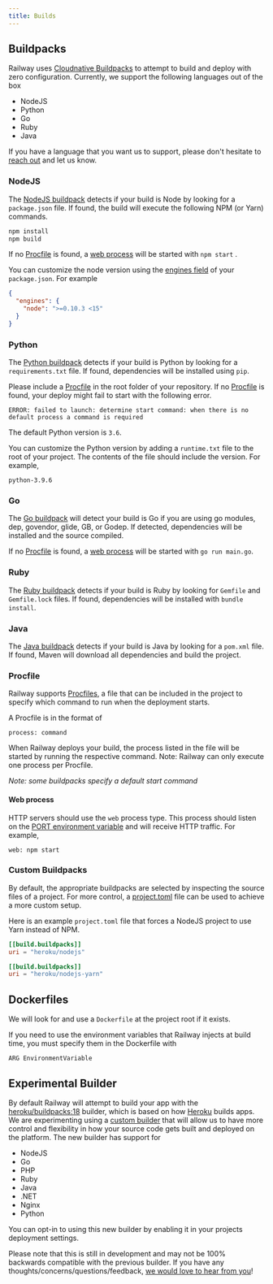 ```yaml
---
title: Builds
---
```


## Buildpacks

Railway uses [Cloudnative Buildpacks](https://buildpacks.io/) to attempt to
build and deploy with zero configuration. Currently, we support the following
languages out of the box

- NodeJS
- Python
- Go
- Ruby
- Java

If you have a language that you want us to support, please don't hesitate to
[reach out](https://discord.gg/xAm2w6g) and let us know.

### NodeJS

The [NodeJS buildpack](https://github.com/heroku/nodejs-npm-buildpack) detects
if your build is Node by looking for a `package.json` file. If found, the build
will execute the following NPM (or Yarn) commands.

```bash
npm install
npm build
```

If no [Procfile](/deployment/builds#procfile) is found,
a [web process](/deployment/builds#web-process) will be started with `npm start`
.

You can customize the node version using the [engines field](https://docs.npmjs.com/cli/v7/configuring-npm/package-json#engines) of your `package.json`. For example

```json
{
  "engines": {
    "node": ">=0.10.3 <15"
  }
}
```

### Python

The [Python buildpack](https://github.com/heroku/heroku-buildpack-python)
detects if your build is Python by looking for a `requirements.txt` file. If
found, dependencies will be installed using `pip`.

Please include a [Procfile](/deployment/builds#procfile) in the root folder of your repository. If no [Procfile](/deployment/builds#procfile) is found, your deploy might fail to start with the following error.

```
ERROR: failed to launch: determine start command: when there is no default process a command is required
```

The default Python version is `3.6`.

You can customize the Python version by adding a `runtime.txt` file to the root of your project.
The contents of the file should include the version. For example,

```
python-3.9.6
```

### Go

The [Go buildpack](https://github.com/heroku/heroku-buildpack-go) will detect
your build is Go if you are using go modules, dep, govendor, glide, GB, or
Godep. If detected, dependencies will be installed and the source compiled.

If no [Procfile](/deployment/builds#procfile) is found,
a [web process](/deployment/builds#web-process) will be started
with `go run main.go`.

### Ruby

The [Ruby buildpack](https://github.com/heroku/heroku-buildpack-ruby) detects if
your build is Ruby by looking for `Gemfile` and `Gemfile.lock` files. If found,
dependencies will be installed with `bundle install`.

### Java

The [Java buildpack](https://github.com/heroku/java-buildpack) detects if your
build is Java by looking for a `pom.xml` file. If found, Maven will download all
dependencies and build the project.

### Procfile

Railway supports [Procfiles](https://devcenter.heroku.com/articles/procfile), a
file that can be included in the project to specify which command to run when
the deployment starts.

A Procfile is in the format of

```
process: command
```

When Railway deploys your build, the process listed in the file will be started by running the respective command. Note: Railway can only execute one process per Procfile.

_Note: some buildpacks specify a default start command_

#### Web process

HTTP servers should use the `web` process type. This process should listen on
the [PORT environment variable](/deployment/up#port-variable) and will receive
HTTP traffic. For example,

```
web: npm start
```

### Custom Buildpacks

By default, the appropriate buildpacks are selected by inspecting the source
files of a project. For more control, a
[project.toml](https://buildpacks.io/docs/app-developer-guide/using-project-descriptor/)
file can be used to achieve a more custom setup.

Here is an example `project.toml` file that forces a NodeJS project to use Yarn
instead of NPM.

```toml
[[build.buildpacks]]
uri = "heroku/nodejs"

[[build.buildpacks]]
uri = "heroku/nodejs-yarn"
```

## Dockerfiles

We will look for and use a `Dockerfile` at the project root if it exists.

If you need to use the environment variables that Railway injects at build time,
you must specify them in the Dockerfile with

```
ARG EnvironmentVariable
```

## Experimental Builder

By default Railway will attempt to build your app with the
[heroku/buildpacks:18](https://devcenter.heroku.com/articles/heroku-18-stack)
builder, which is based on how [Heroku](https://www.heroku.com/) builds apps. We
are experimenting using a [custom
builder](https://github.com/railwayapp/railway-builder) that will allow us to have more control and flexibility in how your source code gets built and deployed on the platform. The new builder has support for

- NodeJS
- Go
- PHP
- Ruby
- Java
- .NET
- Nginx
- Python

You can opt-in to using this new builder by enabling it in your projects deployment settings.

<NextImage  src="/images/experimental-builder.png" 
            alt="Screenshot of enabling the experimental builder setting"
            layout="responsive"
            width={944} 
            height={693}
            quality={100} />

Please note that this is still in development and may not be 100% backwards compatible with the previous builder. If you have any thoughts/concerns/questions/feedback, [we would love to hear from you](https://discord.gg/xAm2w6g)!
